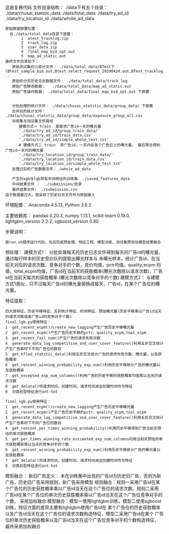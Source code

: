 这是复赛代码
文件目录结构：
    ./data下有五个目录：
    ./data/chusai_statstic_data
    ./data/total_data
    ./data/try_ad_id
    ./data/try_location_id
    ./data/whole_ad_data

    原始数据放置位置：
      在./data/total_data目录下放置：
           1  atest_tracklog.zip
           2  track_log.zip
           3  user_data.zip
           4  final_map_bid_opt.out
           5  map_ad_static.out
    最终文件目录如下：
       原始测试集的三部分文件： ./data/total_data/BTest下 (Btest_sample_bid.out,Btest_select_request_20190424.out,BTest_tracklog_20190424.txt)cd ..
       原始的分天历史日志数据文件： ./data/total_data/track_log
       原始广告静态数据：   ./data/total_data/map_ad_static.out
       原始广告操作数据： ./data/total_data/final_map_bid_opt.out 下放置


       分批处理的统计文件： ./data/chusai_statstic_data/group_data/ 下放置
       合并后的统计文件： ./data/chusai_statstic_data/group_data/exposure_group_all.csv
       训练集与测试集文件路径
          建模方式一 train  直接求广告id一天的曝光量
          './data/try_ad_id/group_train_data/'
          './data/try_ad_id/train_data.csv'
          './data/try_ad_id/simple_whole_test.txt'
          # 建模方式二 train  求广告id，一天内在各个广告位上的曝光量， 最后聚合得到广告id一天内的曝光量
          './data/try_location_id/group_train_data/'
          './data/try_location_id/train_data.csv'
          './data/try_location_id/simple_whole_test.txt'
       处理过后的广告数据文件：./whole_ad_data

       产生的xgb与lgb带有中间特征的训练集  ./saved_features_data
       中间结果文件 ：  ./submission/目录
       最终结果文件:  ./submission.csv
    由于数据量过大，我采样了历史日志文件作为原始输入
环境配置：
    Anaconda 4.5.13, Python 3.6.2

主要依赖库：
    pandas 0.20.3,
    numpy 1.13.1,
    scikit-learn 0.19.0,
    lightgbm_version 2.2.2,
    xgboost_version 0.80

步骤说明：

    按run.sh顺序运行代码，先后完成预处理、特征工程、模型训练、测试集预测与模型结果融合

预处理：
    建模方式1：
        分批处理每天的历史日志文件得到每天的广告id的曝光量，通过每行样本的历史竞价队列提取出曝光样本与
        未曝光样本，统计广告id，在当前天对应的请求次数，竞争对手的个数，竞价均值，pctr均值，quality_ecpm
        均值，total_ecpm均值，广告id在当前天的获胜概率(曝光次数除以请求次数)，广告id在当前天每次的获胜概率
        (曝光次数除以竞争对手的个数)
    建模方式2：
        与建模方式1类似，只不过每天广告id的曝光量替换成每天，广告id，在某个广告位的曝光量。

特征提取：

    四大类特征，历史平移特征、五折统计特征、时间特征、预估曝光量(历史平移乘以广告id当天的请求次数或者广告id的竞争对手个数)
    final_lgb.py使用特征：
    1  get_recent_ecpm()/create_new_lagging产生广告历史平移曝光量
    2  get_recent_ecpm()产生广告历史平移的pctr，quality_ecpm,toal_ecpm
    3  get_recent_fail_num()产生广告的请求失败次数
    4  generate_data_log_competitive_and_user_cover_feature()利用五折交叉统计产生广告素材下不同广告位的数目
    5  get_kflod_statstic_data()利用五折交叉统计广告的请求失败次数，曝光量，以及获胜概率
    6  get_rencent_winning_probability_exp_num()利用历史平移统计广告的曝光量以及获胜概率
    7  get_excepted_exp_num_columns()利用广告的历史平移的获胜概率均值乘以当天的请求次数
    8  get_delata()将请求时间，创建时间，请求时间减去创建时间作为特征
    9  对类别型特征进行ont-hot

    final_xgb.py使用特征：
    1  get_recent_ecpm()/create_new_lagging产生广告历史平移曝光量
    2  get_recent_ecpm()产生广告历史平移的pctr，quality_ecpm,toal_ecpm
    3  generate_data_log_competitive_and_user_cover_feature()利用五折交叉统计产生广告素材下不同广告位的数目
    4  get_rencent_per_times_winning_probability()利用历史平移得到广告当前天预估的单次获胜概率
    5  get_per_times_winning_rate_estimated_exp_num_columns利用当前天预估的单次获胜概率乘以当天的竞争对手的个数
    6  get_rencent_winning_probability_exp_num()利用历史平移统计广告的曝光量以及获胜概率
    7  get_delata()将请求时间，创建时间，请求时间减去创建时间作为特征
    8  对类别型特征进行ont-hot

模型融合：
    新旧广告定义： 未在训练集中出现的广告id为历史旧广告，否则为新广告，历史旧广告采用规则，新广告采用模型
    规则融合：规则一采用广告id在某个广告位的历史获胜概率乘以广告id当天在这个广告位的请求次数，规则二采用
             广告id在某个广告位的单次历史获胜概率乘以广告id当天在这个广告位竞争对手的个数， 采用加权融合
    模型融合：模型一使用lightgbm训练，模型二使用xgboost训练，特征方面的差异主要有lightgbm使用广告id在
            某个广告位的历史获胜概率以及广告id当天在这个广告位的请求次数构造特征，模型二采用广告id在某个
            广告位的单次历史获胜概率以及广告id当天在这个广告位竞争对手的个数构造特征， 最终采用加权融合

